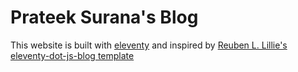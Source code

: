# Prateek Surana's Blog

This website is built with [eleventy](https://www.11ty.dev/) and inspired by [Reuben L. Lillie's eleventy-dot-js-blog template](https://gitlab.com/reubenlillie/eleventy-dot-js-blog)
